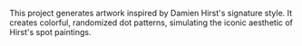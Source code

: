 This project generates artwork inspired by Damien Hirst's signature style. 
It creates colorful, randomized dot patterns, simulating the iconic aesthetic of Hirst's spot paintings.
